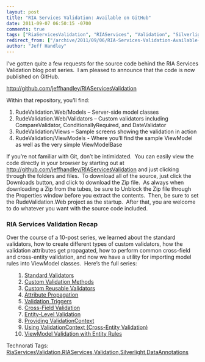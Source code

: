 ```yaml
---
layout: post
title: "RIA Services Validation: Available on GitHub"
date: 2011-09-07 06:50:15 -0700
comments: true
tags: ["RiaServicesValidation", "RIAServices", "Validation", "Silverlight", "DataAnnotations"]
redirect_from: ["/archive/2011/09/06/RIA-Services-Validation-Available-on-GitHub.aspx/", "/archive/2011/09/06/ria-services-validation-available-on-github.aspx"]
author: "Jeff Handley"
---
```

<!-- more -->
<p>I’ve gotten quite a few requests for the source code behind the RIA Services Validation blog post series.  I am pleased to announce that the code is now published on GitHub.</p>  <p><a href="http://github.com/jeffhandley/RIAServicesValidation">http://github.com/jeffhandley/RIAServicesValidation</a></p>  <p>Within that repository, you’ll find:</p>  <ol>   <li>RudeValidation.Web/Models – Server-side model classes </li>    <li>RudeValidation.Web/Validators – Custom validators including CompareValidator, ConditionallyRequired, and DateValidator </li>    <li>RudeValidation/Views – Sample screens showing the validation in action </li>    <li>RudeValidation/ViewModels - Where you’ll find the sample ViewModel as well as the very simple ViewModelBase </li> </ol>  <p>If you’re not familiar with Git, don’t be intimidated.  You can easily view the code directly in your browser by starting out at <a href="http://github.com/jeffhandley/RIAServicesValidation">http://github.com/jeffhandley/RIAServicesValidation</a> and just clicking through the folders and files.  To download all of the source, just click the Downloads button, and click to download the Zip file.  As always when downloading a Zip from the tubes, be sure to Unblock the Zip file through the Properties window before you extract the contents.  Then, be sure to set the RudeValidation.Web project as the startup.  After that, you are welcome to do whatever you want with the source code included.</p>  <h3>RIA Services Validation Recap</h3>  <p>Over the course of a 10-post series, we learned about the standard validators, how to create different types of custom validators, how the validation attributes get propagated, how to perform common cross-field and cross-entity validation, and now we have a utility for importing model rules into ViewModel classes.  Here’s the full series:</p>  <ol>   <ol>     <li><a href="http://jeffhandley.com/archive/2010/09/22/RiaServicesStandardValidators.aspx">Standard Validators</a> </li>      <li><a href="http://jeffhandley.com/archive/2010/09/25/RiaServicesCustomValidationMethods.aspx">Custom Validation Methods</a> </li>      <li><a href="http://jeffhandley.com/archive/2010/09/26/RiaServicesCustomReusableValidators.aspx">Custom Reusable Validators</a> </li>      <li><a href="http://jeffhandley.com/archive/2010/09/30/RiaServicesValidationAttributePropagation.aspx">Attribute Propagation</a> </li>      <li><a href="http://jeffhandley.com/archive/2010/10/06/RiaServicesValidationTriggers.aspx">Validation Triggers</a> </li>      <li><a href="http://jeffhandley.com/archive/2010/10/10/CrossFieldValidation.aspx">Cross-Field Validation</a> </li>      <li><a href="http://jeffhandley.com/archive/2010/10/12/EntityLevelValidation.aspx">Entity-Level Validation</a> </li>      <li><a href="http://jeffhandley.com/archive/2010/10/25/RiaServicesValidationContext.aspx">Providing ValidationContext</a> </li>      <li><a href="http://jeffhandley.com/archive/2010/10/25/CrossEntityValidation.aspx">Using ValidationContext (Cross-Entity Validation)</a> </li>      <li><a href="http://jeffhandley.com/archive/2011/09/06/ViewModelValidation.aspx">ViewModel Validation with Entity Rules</a> </li>   </ol> </ol>  <div style="padding-bottom: 0px; margin: 0px; padding-left: 0px; padding-right: 0px; display: inline; float: none; padding-top: 0px" id="scid:0767317B-992E-4b12-91E0-4F059A8CECA8:be6e2704-e6cc-450a-90ad-270c0757e8ac" class="wlWriterSmartContent">Technorati Tags: <a href="http://technorati.com/tags/RiaServicesValidation" rel="tag">RiaServicesValidation</a>,<a href="http://technorati.com/tags/RIAServices" rel="tag">RIAServices</a>,<a href="http://technorati.com/tags/Validation" rel="tag">Validation</a>,<a href="http://technorati.com/tags/Silverlight" rel="tag">Silverlight</a>,<a href="http://technorati.com/tags/DataAnnotations" rel="tag">DataAnnotations</a></div>

